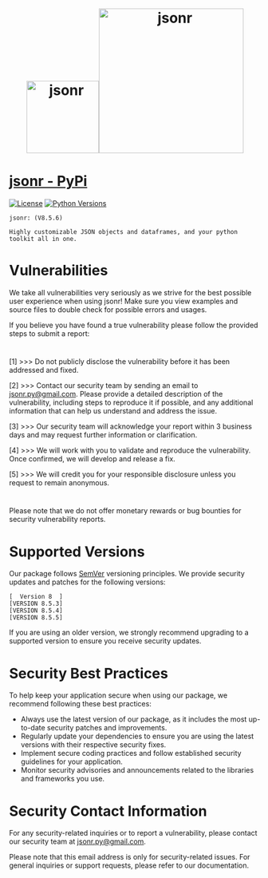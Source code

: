 <h1 align="center">
  <a href="https://pypi.org/project/jsonr"><img src="https://i.ibb.co/9hg4pF2/jsonr-modified.png" alt="jsonr" border="0" width="145"></a><a href="https://pypi.org/project/jsonr"><img src="https://i.ibb.co/NK3W9Dk/jsonr-preview-modified.png" alt="jsonr" border="0" width="290">
  </a>
</h1>


# [jsonr - PyPi](https://pypi.org/project/jsonr)
[![License](https://img.shields.io/badge/license-MIT-blue.svg)](https://github.com/jsonr-py/jsonr/blob/master/LICENSE)
[![Python Versions](https://img.shields.io/badge/python-3.7%20|%203.8%20|%203.9%20|%203.10%20|%203.11%20|%203.12%20-blue)](https://www.python.org/downloads/)

```
jsonr: (V8.5.6)

Highly customizable JSON objects and dataframes, and your python toolkit all in one.
```

# Vulnerabilities
We take all vulnerabilities very seriously as we strive for the best possible user experience when using jsonr!
Make sure you view examples and source files to double check for possible errors and usages.

If you believe you have found a true vulnerability please follow the provided steps to submit a report:
#
[1] >>> Do not publicly disclose the vulnerability before it has been addressed and fixed.

[2] >>> Contact our security team by sending an email to jsonr.py@gmail.com. Please provide a detailed description of the vulnerability, including steps to reproduce it if possible, and any additional information that can help us understand and address the issue.

[3] >>> Our security team will acknowledge your report within 3 business days and may request further information or clarification.

[4] >>> We will work with you to validate and reproduce the vulnerability. Once confirmed, we will develop and release a fix.

[5] >>> We will credit you for your responsible disclosure unless you request to remain anonymous.

#
Please note that we do not offer monetary rewards or bug bounties for security vulnerability reports.
#
# Supported Versions
Our package follows [SemVer](https://semver.org/) versioning principles. We provide security updates and patches for the following versions:
```
[  Version 8  ]
[VERSION 8.5.3]
[VERSION 8.5.4]
[VERSION 8.5.5]
```
If you are using an older version, we strongly recommend upgrading to a supported version to ensure you receive security updates.
#
# Security Best Practices
To help keep your application secure when using our package, we recommend following these best practices:

- Always use the latest version of our package, as it includes the most up-to-date security patches and improvements.
- Regularly update your dependencies to ensure you are using the latest versions with their respective security fixes.
- Implement secure coding practices and follow established security guidelines for your application.
- Monitor security advisories and announcements related to the libraries and frameworks you use.
#

# Security Contact Information
For any security-related inquiries or to report a vulnerability, please contact our security team at jsonr.py@gmail.com.

Please note that this email address is only for security-related issues. For general inquiries or support requests, please refer to our documentation.